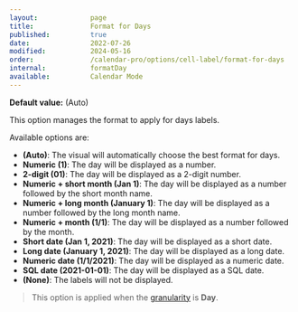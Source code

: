 ```yaml
---
layout:             page
title:              Format for Days
published:          true
date:               2022-07-26
modified:           2024-05-16
order:              /calendar-pro/options/cell-label/format-for-days
internal:           formatDay
available:          Calendar Mode
---
```

**Default value:** (Auto)

This option manages the format to apply for days labels.

Available options are:

- **(Auto)**: The visual will automatically choose the best format for days.
- **Numeric (1)**: The day will be displayed as a number.
- **2-digit (01)**: The day will be displayed as a 2-digit number.
- **Numeric + short month (Jan 1)**: The day will be displayed as a number followed by the short month name.
- **Numeric + long month (January 1)**: The day will be displayed as a number followed by the long month name.
- **Numeric + month (1/1)**: The day will be displayed as a number followed by the month.
- **Short date (Jan 1, 2021)**: The day will be displayed as a short date.
- **Long date (January 1, 2021)**: The day will be displayed as a long date.
- **Numeric date (1/1/2021)**: The day will be displayed as a numeric date.
- **SQL date (2021-01-01)**: The day will be displayed as a SQL date.
- **(None)**: The labels will not be displayed.

> This option is applied when the [granularity](../../features/granularities.md) is **Day**.